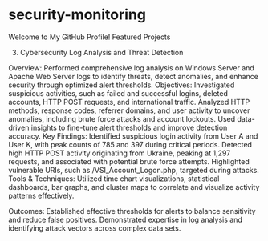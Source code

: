 # security-monitoring
Welcome to My GitHub Profile!
Featured Projects

3. Cybersecurity Log Analysis and Threat Detection

Overview: Performed comprehensive log analysis on Windows Server and Apache Web Server logs to identify threats, detect anomalies, and enhance security through optimized alert thresholds.
Objectives:
Investigated suspicious activities, such as failed and successful logins, deleted accounts, HTTP POST requests, and international traffic.
Analyzed HTTP methods, response codes, referrer domains, and user activity to uncover anomalies, including brute force attacks and account lockouts.
Used data-driven insights to fine-tune alert thresholds and improve detection accuracy.
Key Findings:
Identified suspicious login activity from User A and User K, with peak counts of 785 and 397 during critical periods.
Detected high HTTP POST activity originating from Ukraine, peaking at 1,297 requests, and associated with potential brute force attempts.
Highlighted vulnerable URIs, such as /VSI_Account_Logon.php, targeted during attacks.
Tools & Techniques: Utilized time chart visualizations, statistical dashboards, bar graphs, and cluster maps to correlate and visualize activity patterns effectively.

Outcomes:
Established effective thresholds for alerts to balance sensitivity and reduce false positives.
Demonstrated expertise in log analysis and identifying attack vectors across complex data sets.
